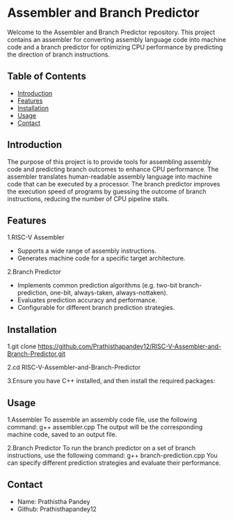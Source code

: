 # Assembler and Branch Predictor

Welcome to the Assembler and Branch Predictor repository. This project contains an assembler for converting assembly language code into machine code and a branch predictor for optimizing CPU performance by predicting the direction of branch instructions.

## Table of Contents
- [Introduction](#introduction)
- [Features](#features)
- [Installation](#Installation)
- [Usage](#Usage)
- [Contact](#contact)


## Introduction
The purpose of this project is to provide tools for assembling assembly code and predicting branch outcomes to enhance CPU performance. The assembler translates human-readable assembly language into machine code that can be executed by a processor. The branch predictor improves the execution speed of programs by guessing the outcome of branch instructions, reducing the number of CPU pipeline stalls.

## Features


1.RISC-V Assembler
 - Supports a wide range of assembly instructions.
 - Generates machine code for a specific target architecture.


2.Branch Predictor
 - Implements common prediction algorithms (e.g. two-bit branch-prediction, one-bit, always-taken, always-nottaken).
 - Evaluates prediction accuracy and performance.
 - Configurable for different branch prediction strategies.

## Installation

1.git clone https://github.com/Prathisthapandey12/RISC-V-Assembler-and-Branch-Predictor.git

2.cd RISC-V-Assembler-and-Branch-Predictor

3.Ensure you have C++ installed, and then install the required packages:


## Usage
1.Assembler
 To assemble an assembly code file, use the following command:
  g++ assembler.cpp
 The output will be the corresponding machine code, saved to an output file.

2.Branch Predictor
 To run the branch predictor on a set of branch instructions, use the following command:
 g++ branch-prediction.cpp
 You can specify different prediction strategies and evaluate their performance.

## Contact
 - Name: Prathistha Pandey
 - Github: Prathisthapandey12
